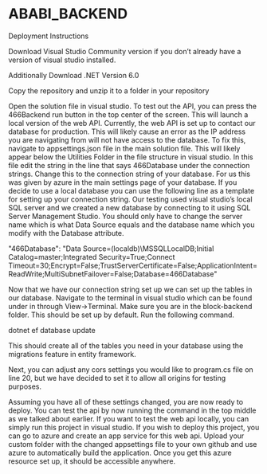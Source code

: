 # ABABI_BACKEND
Deployment Instructions

Download Visual Studio Community version if you don’t already have a version of visual studio installed. 

Additionally Download .NET Version 6.0

Copy the repository and unzip it to a folder in your repository

Open the solution file in visual studio. To test out the API, you can press the 466Backend run button in the top center of the screen. This will launch a local version of the web API. Currently, the web API is set up to contact our database for production. This will likely cause an error as the IP address you are navigating from will not have access to the database. To fix this, navigate to appsettings.json file in the main solution file. This will likely appear below the Utilities Folder in the file structure in visual studio. In this file edit the string in the line that says 466Database under the connection strings. Change this to the connection string of your database. For us this was given by azure in the main settings page of your database. If you decide to use a local database you can use the following line as a template for setting up your connection string. Our testing used visual studio’s local SQL server and we created a new database by connecting to it using SQL Server Management Studio. You should only have to change the server name which is what Data Source equals and the database name which you modify with the Database attribute.

"466Database": "Data Source=(localdb)\\MSSQLLocalDB;Initial Catalog=master;Integrated Security=True;Connect Timeout=30;Encrypt=False;TrustServerCertificate=False;ApplicationIntent=ReadWrite;MultiSubnetFailover=False;Database=466Database"

Now that we have our connection string set up we can set up the tables in our database. Navigate to the terminal in visual studio which can be found under in through View->Terminal. Make sure you are in the block-backend folder. This should be set up by default. Run the following command.

dotnet ef database update

This should create all of the tables you need in your database using the migrations feature in entity framework. 

Next, you can adjust any cors settings you would like to program.cs file on line 20, but we have decided to set it to allow all origins for testing purposes.

Assuming you have all of these settings changed, you are now ready to deploy. You can test the api by now running the command in the top middle as we talked about earlier. If you want to test the web api locally, you can simply run this project in visual studio. If you wish to deploy this project, you can go to azure and create an app service for this web api. Upload your custom folder with the changed appsettings file to your own github and use azure to automatically build the application. Once you get this azure resource set up, it should be accessible anywhere.
